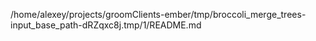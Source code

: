 /home/alexey/projects/groomClients-ember/tmp/broccoli_merge_trees-input_base_path-dRZqxc8j.tmp/1/README.md